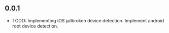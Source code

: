 ## 0.0.1
* TODO: Implementing iOS jailbroken device detection. Implement android root device detection.
